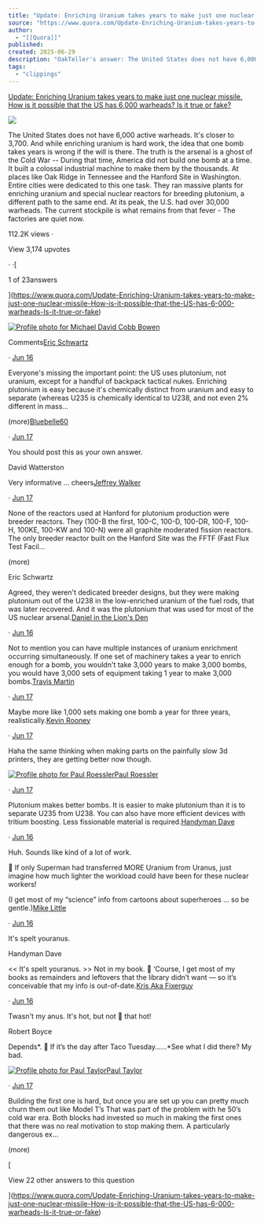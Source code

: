 ```yaml
---
title: "Update: Enriching Uranium takes years to make just one nuclear missile. How is it possible that the US has 6,000 warheads? Is it true or ..."
source: "https://www.quora.com/Update-Enriching-Uranium-takes-years-to-make-just-one-nuclear-missile-How-is-it-possible-that-the-US-has-6-000-warheads-Is-it-true-or-fake/answer/OakTeller?ch=10&oid=1477743864288637&share=c3477a25&srid=tIPY&target_type=answer"
author:
  - "[[Quora]]"
published:
created: 2025-06-29
description: "OakTeller's answer: The United States does not have 6,000 active warheads. It's closer to 3,700. And while enriching uranium is hard work, the idea that one bomb takes years is wrong if the will is there.The truth is the arsenal is a ghost of the Cold War -- During that time, America did not bu..."
tags:
  - "clippings"
---
```

[Update: Enriching Uranium takes years to make just one nuclear missile. How is it possible that the US has 6,000 warheads? Is it true or fake?](https://www.quora.com/Update-Enriching-Uranium-takes-years-to-make-just-one-nuclear-missile-How-is-it-possible-that-the-US-has-6-000-warheads-Is-it-true-or-fake)

![](https://qph.cf2.quoracdn.net/main-qimg-6eb7ab43500cfc32b245f3d2960d426e)

The United States does not have 6,000 active warheads. It's closer to 3,700. And while enriching uranium is hard work, the idea that one bomb takes years is wrong if the will is there. The truth is the arsenal is a ghost of the Cold War -- During that time, America did not build one bomb at a time. It built a colossal industrial machine to make them by the thousands. At places like Oak Ridge in Tennessee and the Hanford Site in Washington. Entire cities were dedicated to this one task. They ran massive plants for enriching uranium and special nuclear reactors for breeding plutonium, a different path to the same end. At its peak, the U.S. had over 30,000 warheads. The current stockpile is what remains from that fever - The factories are quiet now.

112.2K views ·

View 3,174 upvotes

· ·[

1 of 23answers

](https://www.quora.com/Update-Enriching-Uranium-takes-years-to-make-just-one-nuclear-missile-How-is-it-possible-that-the-US-has-6-000-warheads-Is-it-true-or-fake)

[![Profile photo for Michael David Cobb Bowen](https://qph.cf2.quoracdn.net/main-thumb-17296487-100-nuswfmmvsmekbujhoikudktinmtidakz.jpeg)](https://www.quora.com/profile/Michael-David-Cobb-Bowen)

  

Comments[Eric Schwartz](https://www.quora.com/profile/Eric-Schwartz-165)

· [Jun 16](https://www.quora.com/Update-Enriching-Uranium-takes-years-to-make-just-one-nuclear-missile-How-is-it-possible-that-the-US-has-6-000-warheads-Is-it-true-or-fake/answer/OakTeller?comment_id=475016135&comment_type=2)

Everyone's missing the important point: the US uses plutonium, not uranium, except for a handful of backpack tactical nukes. Enriching plutonium is easy because it's chemically distinct from uranium and easy to separate (whereas U235 is chemically identical to U238, and not even 2% different in mass…

(more)[Bluebelle60](https://www.quora.com/profile/Bluebelle60)

· [Jun 17](https://www.quora.com/Update-Enriching-Uranium-takes-years-to-make-just-one-nuclear-missile-How-is-it-possible-that-the-US-has-6-000-warheads-Is-it-true-or-fake/answer/OakTeller?comment_id=475041168&comment_type=2)

You should post this as your own answer.

David Watterston

Very informative … cheers[Jeffrey Walker](https://www.quora.com/profile/Jeffrey-Walker-63)

· [Jun 17](https://www.quora.com/Update-Enriching-Uranium-takes-years-to-make-just-one-nuclear-missile-How-is-it-possible-that-the-US-has-6-000-warheads-Is-it-true-or-fake/answer/OakTeller?comment_id=475094400&comment_type=2)

None of the reactors used at Hanford for plutonium production were breeder reactors. They (100-B the first, 100-C, 100-D, 100-DR, 100-F, 100-H, 100KE, 100-KW and 100-N) were all graphite moderated fission reactors. The only breeder reactor built on the Hanford Site was the FFTF (Fast Flux Test Facil…

(more)

Eric Schwartz

Agreed, they weren't dedicated breeder designs, but they were making plutonium out of the U238 in the low-enriched uranium of the fuel rods, that was later recovered. And it was the plutonium that was used for most of the US nuclear arsenal.[Daniel in the Lion's Den](https://www.quora.com/profile/Daniel-in-the-Lions-Den-3)

· [Jun 16](https://www.quora.com/Update-Enriching-Uranium-takes-years-to-make-just-one-nuclear-missile-How-is-it-possible-that-the-US-has-6-000-warheads-Is-it-true-or-fake/answer/OakTeller?comment_id=475004108&comment_type=2)

Not to mention you can have multiple instances of uranium enrichment occurring simultaneously. If one set of machinery takes a year to enrich enough for a bomb, you wouldn't take 3,000 years to make 3,000 bombs, you would have 3,000 sets of equipment taking 1 year to make 3,000 bombs.[Travis Martin](https://www.quora.com/profile/Travis-Martin-493)

· [Jun 17](https://www.quora.com/Update-Enriching-Uranium-takes-years-to-make-just-one-nuclear-missile-How-is-it-possible-that-the-US-has-6-000-warheads-Is-it-true-or-fake/answer/OakTeller?comment_id=475035966&comment_type=2)

Maybe more like 1,000 sets making one bomb a year for three years, realistically.[Kevin Rooney](https://www.quora.com/profile/Kevin-Rooney-56)

· [Jun 17](https://www.quora.com/Update-Enriching-Uranium-takes-years-to-make-just-one-nuclear-missile-How-is-it-possible-that-the-US-has-6-000-warheads-Is-it-true-or-fake/answer/OakTeller?comment_id=475063844&comment_type=2)

Haha the same thinking when making parts on the painfully slow 3d printers, they are getting better now though.

[![Profile photo for Paul Roessler](https://qph.cf2.quoracdn.net/main-thumb-922342456-200-hpnznwrvgdtzhgncmpmqnandjvnptewt.jpeg)](https://www.quora.com/profile/Paul-Roessler-1)[Paul Roessler](https://www.quora.com/profile/Paul-Roessler-1)

· [Jun 17](https://www.quora.com/Update-Enriching-Uranium-takes-years-to-make-just-one-nuclear-missile-How-is-it-possible-that-the-US-has-6-000-warheads-Is-it-true-or-fake/answer/OakTeller?comment_id=475026054&comment_type=2)

Plutonium makes better bombs. It is easier to make plutonium than it is to separate U235 from U238. You can also have more efficient devices with tritium boosting. Less fissionable material is required.[Handyman Dave](https://www.quora.com/profile/Handyman-Dave-1)

· [Jun 16](https://www.quora.com/Update-Enriching-Uranium-takes-years-to-make-just-one-nuclear-missile-How-is-it-possible-that-the-US-has-6-000-warheads-Is-it-true-or-fake/answer/OakTeller?comment_id=475000684&comment_type=2)

Huh. Sounds like kind of a lot of work.

🤔 If only Superman had transferred MORE Uranium from Uranus, just imagine how much lighter the workload could have been for these nuclear workers!

(I get most of my “science” info from cartoons about superheroes … so be gentle.)[Mike Little](https://www.quora.com/profile/Mike-Little-155)

· [Jun 16](https://www.quora.com/Update-Enriching-Uranium-takes-years-to-make-just-one-nuclear-missile-How-is-it-possible-that-the-US-has-6-000-warheads-Is-it-true-or-fake/answer/OakTeller?comment_id=475000752&comment_type=2)

It's spelt youranus.

Handyman Dave

<< It's spelt youranus. >> Not in my book. 🤔 ‘Course, I get most of my books as remainders and leftovers that the library didn’t want — so it’s conceivable that my info is out-of-date.[Kris Aka Fixerguy](https://www.quora.com/profile/Kris-Aka-Fixerguy)

· [Jun 16](https://www.quora.com/Update-Enriching-Uranium-takes-years-to-make-just-one-nuclear-missile-How-is-it-possible-that-the-US-has-6-000-warheads-Is-it-true-or-fake/answer/OakTeller?comment_id=475002521&comment_type=2)

Twasn't my anus. It's hot, but not 🚫 that hot!

Robert Boyce

Depends\*. 🤔 If it’s the day after Taco Tuesday…...\*See what I did there? My bad.

[![Profile photo for Paul Taylor](https://qph.cf2.quoracdn.net/main-thumb-1019275393-200-nwmqjjvxjavwccdqzvderdonzbotxcrr.jpeg)](https://www.quora.com/profile/Paul-Taylor-1311)[Paul Taylor](https://www.quora.com/profile/Paul-Taylor-1311)

· [Jun 17](https://www.quora.com/Update-Enriching-Uranium-takes-years-to-make-just-one-nuclear-missile-How-is-it-possible-that-the-US-has-6-000-warheads-Is-it-true-or-fake/answer/OakTeller?comment_id=475044493&comment_type=2)

Building the first one is hard, but once you are set up you can pretty much churn them out like Model T’s That was part of the problem with he 50’s cold war era. Both blocks had invested so much in making the first ones that there was no real motivation to stop making them. A particularly dangerous ex…

(more)

[

View 22 other answers to this question

](https://www.quora.com/Update-Enriching-Uranium-takes-years-to-make-just-one-nuclear-missile-How-is-it-possible-that-the-US-has-6-000-warheads-Is-it-true-or-fake)